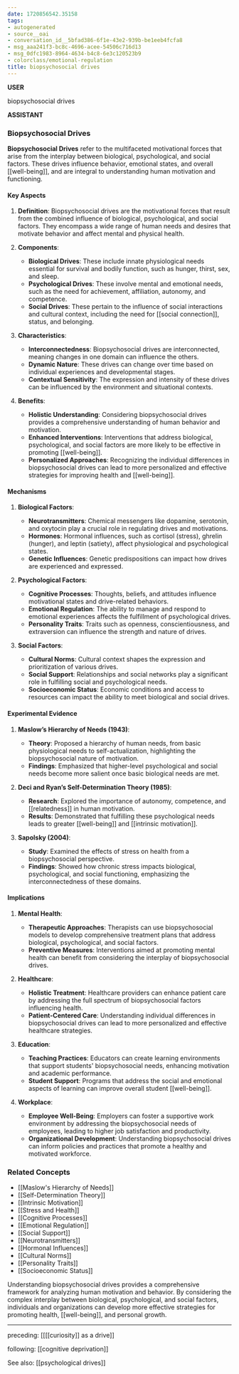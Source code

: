 ```yaml
---
date: 1720856542.35158
tags:
- autogenerated
- source__oai
- conversation_id__5bfad386-6f1e-43e2-939b-be1eeb4fcfa8
- msg_aaa241f3-bc8c-4696-acee-54506c716d13
- msg_0dfc1983-8964-4634-b4c8-6e3c120523b9
- colorclass/emotional-regulation
title: biopsychosocial drives
---
```


**USER**

biopsychosocial drives


**ASSISTANT**

### Biopsychosocial Drives

**Biopsychosocial Drives** refer to the multifaceted motivational forces that arise from the interplay between biological, psychological, and social factors. These drives influence behavior, emotional states, and overall [[well-being]], and are integral to understanding human motivation and functioning.

#### Key Aspects

1. **Definition**:
   Biopsychosocial drives are the motivational forces that result from the combined influence of biological, psychological, and social factors. They encompass a wide range of human needs and desires that motivate behavior and affect mental and physical health.

2. **Components**:
   - **Biological Drives**: These include innate physiological needs essential for survival and bodily function, such as hunger, thirst, sex, and sleep.
   - **Psychological Drives**: These involve mental and emotional needs, such as the need for achievement, affiliation, autonomy, and competence.
   - **Social Drives**: These pertain to the influence of social interactions and cultural context, including the need for [[social connection]], status, and belonging.

3. **Characteristics**:
   - **Interconnectedness**: Biopsychosocial drives are interconnected, meaning changes in one domain can influence the others.
   - **Dynamic Nature**: These drives can change over time based on individual experiences and developmental stages.
   - **Contextual Sensitivity**: The expression and intensity of these drives can be influenced by the environment and situational contexts.

4. **Benefits**:
   - **Holistic Understanding**: Considering biopsychosocial drives provides a comprehensive understanding of human behavior and motivation.
   - **Enhanced Interventions**: Interventions that address biological, psychological, and social factors are more likely to be effective in promoting [[well-being]].
   - **Personalized Approaches**: Recognizing the individual differences in biopsychosocial drives can lead to more personalized and effective strategies for improving health and [[well-being]].

#### Mechanisms

1. **Biological Factors**:
   - **Neurotransmitters**: Chemical messengers like dopamine, serotonin, and oxytocin play a crucial role in regulating drives and motivations.
   - **Hormones**: Hormonal influences, such as cortisol (stress), ghrelin (hunger), and leptin (satiety), affect physiological and psychological states.
   - **Genetic Influences**: Genetic predispositions can impact how drives are experienced and expressed.

2. **Psychological Factors**:
   - **Cognitive Processes**: Thoughts, beliefs, and attitudes influence motivational states and drive-related behaviors.
   - **Emotional Regulation**: The ability to manage and respond to emotional experiences affects the fulfillment of psychological drives.
   - **Personality Traits**: Traits such as openness, conscientiousness, and extraversion can influence the strength and nature of drives.

3. **Social Factors**:
   - **Cultural Norms**: Cultural context shapes the expression and prioritization of various drives.
   - **Social Support**: Relationships and social networks play a significant role in fulfilling social and psychological needs.
   - **Socioeconomic Status**: Economic conditions and access to resources can impact the ability to meet biological and social drives.

#### Experimental Evidence

1. **Maslow’s Hierarchy of Needs (1943)**:
   - **Theory**: Proposed a hierarchy of human needs, from basic physiological needs to self-actualization, highlighting the biopsychosocial nature of motivation.
   - **Findings**: Emphasized that higher-level psychological and social needs become more salient once basic biological needs are met.

2. **Deci and Ryan’s Self-Determination Theory (1985)**:
   - **Research**: Explored the importance of autonomy, competence, and [[relatedness]] in human motivation.
   - **Results**: Demonstrated that fulfilling these psychological needs leads to greater [[well-being]] and [[intrinsic motivation]].

3. **Sapolsky (2004)**:
   - **Study**: Examined the effects of stress on health from a biopsychosocial perspective.
   - **Findings**: Showed how chronic stress impacts biological, psychological, and social functioning, emphasizing the interconnectedness of these domains.

#### Implications

1. **Mental Health**:
   - **Therapeutic Approaches**: Therapists can use biopsychosocial models to develop comprehensive treatment plans that address biological, psychological, and social factors.
   - **Preventive Measures**: Interventions aimed at promoting mental health can benefit from considering the interplay of biopsychosocial drives.

2. **Healthcare**:
   - **Holistic Treatment**: Healthcare providers can enhance patient care by addressing the full spectrum of biopsychosocial factors influencing health.
   - **Patient-Centered Care**: Understanding individual differences in biopsychosocial drives can lead to more personalized and effective healthcare strategies.

3. **Education**:
   - **Teaching Practices**: Educators can create learning environments that support students' biopsychosocial needs, enhancing motivation and academic performance.
   - **Student Support**: Programs that address the social and emotional aspects of learning can improve overall student [[well-being]].

4. **Workplace**:
   - **Employee Well-Being**: Employers can foster a supportive work environment by addressing the biopsychosocial needs of employees, leading to higher job satisfaction and productivity.
   - **Organizational Development**: Understanding biopsychosocial drives can inform policies and practices that promote a healthy and motivated workforce.

### Related Concepts

- [[Maslow's Hierarchy of Needs]]
- [[Self-Determination Theory]]
- [[Intrinsic Motivation]]
- [[Stress and Health]]
- [[Cognitive Processes]]
- [[Emotional Regulation]]
- [[Social Support]]
- [[Neurotransmitters]]
- [[Hormonal Influences]]
- [[Cultural Norms]]
- [[Personality Traits]]
- [[Socioeconomic Status]]

Understanding biopsychosocial drives provides a comprehensive framework for analyzing human motivation and behavior. By considering the complex interplay between biological, psychological, and social factors, individuals and organizations can develop more effective strategies for promoting health, [[well-being]], and personal growth.


---

preceding: [[[[curiosity]] as a drive]]  


following: [[cognitive deprivation]]

See also: [[psychological drives]]